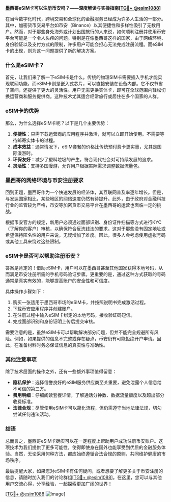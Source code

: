 **墨西哥eSIM卡可以注册币安吗？——深度解读与实操指南[[TG💪+ @esim1088](https://t.me/s/esim1088)]**

在当今数字化时代，跨境交易和全球化的金融服务已经成为许多人生活的一部分。其中，加密货币交易平台如币安（Binance）以其便捷性和多样性吸引了无数用户。然而，对于那些身处海外或计划出国旅行的人来说，如何顺利注册并使用币安平台可能是一个令人头疼的问题。特别是在像墨西哥这样的国家，由于网络环境、身份验证以及支付方式的限制，许多用户可能会担心无法完成注册流程。而eSIM卡的出现，则为这一问题提供了新的解决方案。

### 什么是eSIM卡？

首先，让我们来了解一下eSIM卡是什么。传统的物理SIM卡需要插入手机才能实现联网功能，而eSIM卡则是嵌入式芯片，可以直接安装在设备内部。它不仅节省了空间，还提供了更大的灵活性。用户无需更换实体卡，即可在全球范围内轻松切换运营商和服务提供商。这种技术尤其适合经常旅行或居住在多个国家的人群。

### eSIM卡的优势

那么，为什么选择eSIM卡呢？以下是几个主要优势：

1. **便捷性**：只需下载运营商的应用程序并激活，就可以立即开始使用。不需要等待邮寄实体卡的过程。
2. **成本效益**：通常情况下，eSIM套餐的价格比传统预付费卡更实惠，尤其是国际漫游时。
3. **环保友好**：减少了塑料垃圾的产生，符合现代社会对可持续发展的追求。
4. **灵活性**：支持多国漫游，允许用户根据实际需求调整数据流量包。

### 墨西哥的网络环境与币安注册要求

回到正题，墨西哥作为一个快速发展的经济体，其互联网普及率逐年增长。但是，与发达国家相比，某些地区的网络速度仍然有待提升。此外，由于政府对金融科技行业的监管较为严格，币安等加密货币交易平台在墨西哥的运营也面临一定的挑战。

根据币安官方的规定，新用户必须通过面部识别、身份证件扫描等方式进行KYC（了解你的客户）审核，以确保符合反洗钱法的要求。这对于那些没有固定地址或希望保持匿名性的用户来说，无疑增加了难度。因此，很多人会考虑使用虚拟号码或其他工具来绕过这些限制。

### eSIM卡是否可以帮助注册币安？

答案是肯定的！借助eSIM卡，用户可以在墨西哥甚至其他国家获得本地号码，从而满足币安注册所需的手机号码验证步骤。更重要的是，通过这种方式获取的号码通常是真实有效的，能够提高账户的安全性和可信度。

具体操作步骤如下：
1. 购买一张适用于墨西哥市场的eSIM卡，并按照说明书完成激活过程。
2. 下载币安应用程序并创建账户。
3. 在注册过程中输入eSIM卡绑定的本地号码，接收验证码短信。
4. 完成面部识别和身份证明上传后提交审核。

需要注意的是，虽然eSIM卡可以帮助解决部分问题，但并不能完全规避所有风险。例如，如果提供的信息不完整或存在疑点，币安仍有可能拒绝开户申请。因此，在准备材料时务必保证信息的真实性与准确性。

### 其他注意事项

除了技术层面的操作之外，还有一些额外事项值得留意：

- **隐私保护**：选择信誉良好的eSIM服务供应商至关重要，避免泄露个人信息给不可信的第三方。
- **费用明细**：仔细阅读套餐详情，了解通话分钟数、数据流量额度以及超出部分收费标准。
- **法律合规**：尽管使用eSIM卡可以简化流程，但仍需遵守当地法律法规，切勿尝试任何违法活动。

### 结语

总而言之，墨西哥eSIM卡确实可以在一定程度上帮助用户成功注册币安账户。这项技术为我们提供了更多可能性，使得即使身在国外也能享受到优质的金融服务体验。当然，无论采用何种方法，都应始终遵循合法合规的原则，共同维护健康的市场秩序。

最后提醒大家，如果您对eSIM卡有任何疑问，或者想要了解更多关于币安注册的信息，请随时加入我们的讨论群组[[TG💪+ @esim1088](https://t.me/s/esim1088)]。在这里，您可以与其他用户交流心得，分享经验，一起探索更加广阔的世界！

[[TG💪+ @esim1088](https://t.me/s/esim1088) ![Image](https://i.postimg.cc/4NQfJmqS/Snipaste-2025-05-13-00-14-12.png)]